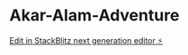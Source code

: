 # Akar-Alam-Adventure

[Edit in StackBlitz next generation editor ⚡️](https://stackblitz.com/~/github.com/frkndimbo/Akar-Alam-Adventure)